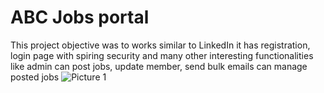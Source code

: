 # ABC Jobs portal
 This project objective was to works similar to LinkedIn it has registration, login page with spiring security and many other interesting functionalities like admin can post jobs, update member, send bulk emails can manage posted jobs
![Picture 1](https://user-images.githubusercontent.com/95746746/190965189-6e9720d4-190e-4160-9037-0abec1725d6f.png)
